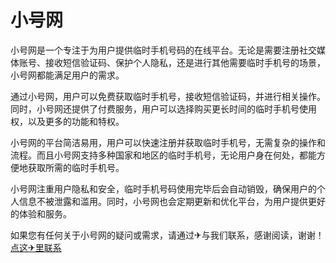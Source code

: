 # 小号网

小号网是一个专注于为用户提供临时手机号码的在线平台。无论是需要注册社交媒体账号、接收短信验证码、保护个人隐私，还是进行其他需要临时手机号的场景，小号网都能满足用户的需求。

通过小号网，用户可以免费获取临时手机号，接收短信验证码，并进行相关操作。同时，小号网还提供了付费服务，用户可以选择购买更长时间的临时手机号使用权，以及更多的功能和特权。

小号网的平台简洁易用，用户可以快速注册并获取临时手机号，无需复杂的操作和流程。而且小号网支持多种国家和地区的临时手机号，无论用户身在何处，都能方便地获取所需的临时手机号。

小号网注重用户隐私和安全，临时手机号码使用完毕后会自动销毁，确保用户的个人信息不被泄露和滥用。同时，小号网也会定期更新和优化平台，为用户提供更好的体验和服务。

如果您有任何关于小号网的疑问或需求，请通过✈与我们联系，感谢阅读，谢谢！[点这✈里联系](https://ww.k02.cc)